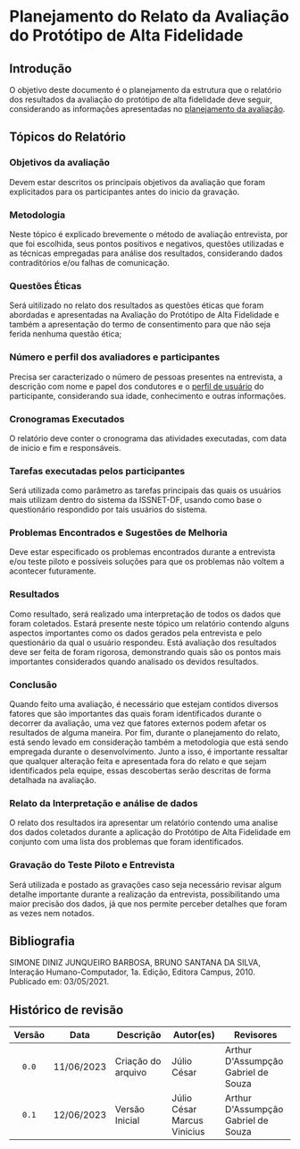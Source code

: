 # Planejamento do Relato da Avaliação do Protótipo de Alta Fidelidade

## Introdução
O objetivo deste documento é o planejamento da estrutura que o relatório dos resultados da avaliação do protótipo de alta fidelidade deve seguir, considerando as informações apresentadas no [planejamento da avaliação](./plan_avaliacao_altafidelidade.md).

## Tópicos do Relatório
### Objetivos da avaliação
Devem estar descritos os principais objetivos da avaliação que foram explicitados para os participantes antes do inicio da gravação.
### Metodologia
Neste tópico é explicado brevemente o método de avaliação entrevista, por que foi escolhida, seus pontos positivos e negativos, questões utilizadas e as técnicas empregadas para análise dos resultados, considerando dados contraditórios e/ou falhas de comunicação. 

### Questões Éticas
Será uitilizado no relato dos resultados as questões éticas que foram abordadas e apresentadas na Avaliação do Protótipo de Alta Fidelidade e também a apresentação do termo de consentimento para que não seja ferida nenhuma questão ética;

### Número e perfil dos avaliadores e participantes
Precisa ser caracterizado o número de pessoas presentes na entrevista, a descrição com nome e papel dos condutores e o [perfil de usuário](../../analise_de_requisitos/perfil_de_usuario.md) do participante, considerando sua idade, conhecimento e outras informações.
### Cronogramas Executados
O relatório deve conter o cronograma das atividades executadas, com data de inicio e fim e responsáveis.

### Tarefas executadas pelos participantes
Será utilizada como parâmetro as tarefas principais das quais os usuários mais utilizam dentro do sistema da ISSNET-DF, usando como base o questionário respondido por tais usuários do sistema.

### Problemas Encontrados e Sugestões de Melhoria
Deve estar especificado os problemas encontrados durante a entrevista e/ou teste piloto e possíveis soluções para que os problemas não voltem a acontecer futuramente.

### Resultados
Como resultado, será realizado uma interpretação de todos os dados que foram coletados. Estará presente neste tópico um relatório contendo alguns aspectos importantes como os dados gerados pela entrevista e pelo questionário da qual o usuário respondeu. Está avaliação dos resultados deve ser feita de foram rigorosa, demonstrando quais são os pontos mais importantes considerados quando analisado os devidos resultados.

### Conclusão
Quando feito uma avaliação, é necessário que estejam contidos diversos fatores que são importantes das quais foram identificados durante o decorrer da avaliação, uma vez que fatores externos podem afetar os resultados de alguma maneira. Por fim, durante o planejamento do relato, está sendo levado em consideração também a metodologia que está sendo empregada durante o desenvolvimento. Junto a isso, é importante ressaltar que qualquer alteração feita e apresentada fora do relato e que sejam identificados pela equipe, essas descobertas serão descritas de forma detalhada na avaliação.

### Relato da Interpretação e análise de dados
O relato dos resultados ira apresentar um relatório contendo uma analise dos dados coletados durante a aplicação do Protótipo de Alta Fidelidade em conjunto com uma lista dos problemas que foram identificados.

### Gravação do Teste Piloto e Entrevista
Será utilizada e postado as gravações caso seja necessário revisar algum detalhe importante durante a realização da entrevista, possibilitando uma maior precisão dos dados, já que nos permite perceber detalhes que foram as vezes nem notados.

<!-- ## Referências -->
<!-- FONTES CITADAS UTILIZADAS PARA EMBASAR O TEXTO. REMOVER CASO NÃO HOUVER  -->

## Bibliografia
<!-- FONTES CONSULTADAS DURANTE A ELABORAÇÃO DO TEXTO, CITADAS OU NÃO. REMOVER CASO NÃO HOUVER -->
SIMONE DINIZ JUNQUEIRO BARBOSA, BRUNO SANTANA DA SILVA, Interação Humano-Computador, 1a.
Edição, Editora Campus, 2010. Publicado em: 03/05/2021.

## Histórico de revisão

| Versão     | Data        | Descrição                                 | Autor(es)       | Revisores       |
| :--------: | :---------: | ----------------------------------------- | --------------- | --------------- |
| `0.0`      | 11/06/2023  | Criação do arquivo                        | Júlio César     | Arthur D'Assumpção<br>Gabriel de Souza |
| `0.1`      | 12/06/2023  | Versão Inicial                            | Júlio César<br>Marcus Vinicius| Arthur D'Assumpção<br>Gabriel de Souza|